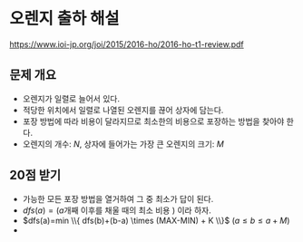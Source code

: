 # 오렌지 출하 해설
https://www.ioi-jp.org/joi/2015/2016-ho/2016-ho-t1-review.pdf
## 문제 개요
+ 오렌지가 일렬로 늘어서 있다.  
+ 적당한 위치에서 일렬로 나열된 오렌지를 끊어 상자에 담는다.  
+ 포장 방법에 따라 비용이 달라지므로 최소한의 비용으로 포장하는 방법을 찾아야 한다.  
+ 오렌지의 개수: $N$, 상자에 들어가는 가장 큰 오렌지의 크기: $M$
## 20점 받기
+ 가능한 모든 포장 방법을 열거하여 그 중 최소가 답이 된다.
+ $dfs(a)=(a$개째 이후를 채울 때의 최소 비용 $)$ 이라 하자.
+ $dfs(a)=min \\{ dfs(b)+(b-a) \times (MAX-MIN) + K \\}$ $(a \le b \le a+M)$
+ 
